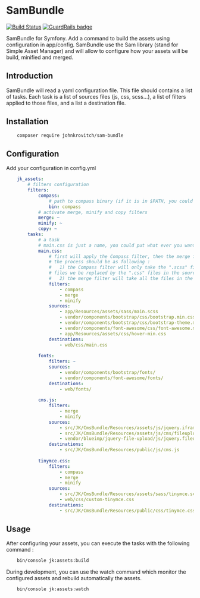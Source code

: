 # SamBundle

[![Build Status](https://travis-ci.org/johnkrovitch/SamBundle.svg?branch=master)](https://travis-ci.org/johnkrovitch/SamBundle)
[![GuardRails badge](https://badges.production.guardrails.io/johnkrovitch/SamBundle.svg)](https://www.guardrails.io)

SamBundle for Symfony. Add a command to build the assets using configuration in app/config.
SamBundle use the Sam library (stand for Simple Asset Manager) and will allow to configure how your assets will be build,
minified and merged.


## Introduction
SamBundle will read a yaml configuration file. This file should contains a list of tasks. Each task is a list of sources
files (js, css, scss...), a list of filters applied to those files, and a list a destination file.

## Installation
```bash
    composer require johnkrovitch/sam-bundle
```

## Configuration

Add your configuration in config.yml

```yml    
    jk_assets:
        # filters configuration
        filters:
            compass:
                # path to compass binary (if it is in $PATH, you could leave the default)
                bin: compass
            # activate merge, minify and copy filters
            merge: ~
            minify: ~
            copy: ~
        tasks:
            # a task
            # main.css is just a name, you could put what ever you want, but each task should have a unique name
            main.css:
                # first will apply the Compass filter, then the merge filter, then we minify
                # the process should be as following :
                #   1) the Compass filter will only take the ".scss" files, and compile them to ".css" files. The ".scss"
                # files we be replaced by the ".css" files in the sources list
                #   2) the merge filter will take all the files in the sources list
                filters:
                    - compass
                    - merge
                    - minify
                sources:
                    - app/Resources/assets/sass/main.scss
                    - vendor/components/bootstrap/css/bootstrap.min.css
                    - vendor/components/bootstrap/css/bootstrap-theme.min.css
                    - vendor/components/font-awesome/css/font-awesome.min.css
                    - app/Resources/assets/css/hover-min.css
                destinations:
                    - web/css/main.css
    
            fonts:
                filters: ~
                sources:
                    - vendor/components/bootstrap/fonts/
                    - vendor/components/font-awesome/fonts/
                destinations:
                    - web/fonts/
    
            cms.js:
                filters:
                    - merge
                    - minify
                sources:
                    - src/JK/CmsBundle/Resources/assets/js/jquery.iframe-transport.js
                    - src/JK/CmsBundle/Resources/assets/js/cms/fileupload.js
                    - vendor/blueimp/jquery-file-upload/js/jquery.fileupload.js
                destinations:
                    - src/JK/CmsBundle/Resources/public/js/cms.js
    
            tinymce.css:
                filters:
                    - compass
                    - merge
                    - minify
                sources:
                    - src/JK/CmsBundle/Resources/assets/sass/tinymce.scss
                    - web/css/custom-tinymce.css
                destinations:
                    - src/JK/CmsBundle/Resources/public/css/tinymce.css
```

## Usage

After configuring your assets, you can execute the tasks with the following command :
```bash
    bin/console jk:assets:build
```

During development, you can use the watch command which monitor the configured assets and rebuild automatically the
assets.
```bash
    bin/console jk:assets:watch
```
